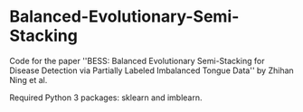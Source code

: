 # Balanced-Evolutionary-Semi-Stacking

Code for the paper ''BESS: Balanced Evolutionary Semi-Stacking for Disease Detection via Partially Labeled Imbalanced Tongue Data'' by Zhihan Ning et al.

Required Python 3 packages: sklearn and imblearn.
